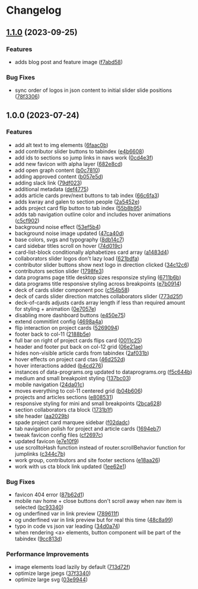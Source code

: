 # Changelog

## [1.1.0](https://github.com/data-preservation-programs/data-programs-website/compare/v1.0.0...v1.1.0) (2023-09-25)


### Features

* adds blog post and feature image ([f7abd58](https://github.com/data-preservation-programs/data-programs-website/commit/f7abd585898d185e26b81559019c904caab3c957))


### Bug Fixes

* sync order of logos in json content to initial slider slide positions ([78f3306](https://github.com/data-preservation-programs/data-programs-website/commit/78f330627f5e168580383dac72415a1a5e99e0bf))

## 1.0.0 (2023-07-24)


### Features

* add alt text to img elements ([6faac0b](https://github.com/data-preservation-programs/data-programs-website/commit/6faac0b72f854cbdf6220d81c34598c57dc10d51))
* add contributor slider buttons to tabindex ([e4b6608](https://github.com/data-preservation-programs/data-programs-website/commit/e4b6608b837065bfbef4fa75cf8ba59b04adadda))
* add ids to sections so jump links in navs work ([0cd4e3f](https://github.com/data-preservation-programs/data-programs-website/commit/0cd4e3f7881a1dd866df6a83fe993ae86a7ed34c))
* add new favicon with alpha layer ([682e8cd](https://github.com/data-preservation-programs/data-programs-website/commit/682e8cd0033f5dcfe646a3a8b57924736b5ff37a))
* add open graph content ([b0c7810](https://github.com/data-preservation-programs/data-programs-website/commit/b0c781036548e2fd28d799946410de66c03e9e54))
* adding approved content ([b057e5d](https://github.com/data-preservation-programs/data-programs-website/commit/b057e5dc4f5ec562e0e75c32f1bc3f6b67085d75))
* adding slack link ([79df023](https://github.com/data-preservation-programs/data-programs-website/commit/79df02335457111da5fb055e7670f6843ff53ad2))
* additional metadata ([def4775](https://github.com/data-preservation-programs/data-programs-website/commit/def4775718a128175a3f97f6bf1975d02fa71513))
* adds article cards prev/next buttons to tab index ([66c6fa3](https://github.com/data-preservation-programs/data-programs-website/commit/66c6fa3f2a81b4c45775a48c99ed4d080ad9394b))
* adds kwray and galen to section people ([2a5452e](https://github.com/data-preservation-programs/data-programs-website/commit/2a5452ef44661f8c999f8be5feb35da1c6102fac))
* adds project card flip button to tab index ([55b8b95](https://github.com/data-preservation-programs/data-programs-website/commit/55b8b9537d1962dbbe0cba2088d4f7772aec612a))
* adds tab navigation outline color and includes hover animations ([c5cf902](https://github.com/data-preservation-programs/data-programs-website/commit/c5cf9024eb8ce2df27b6420337e7610e0cf606ee))
* background noise effect ([53ef5b4](https://github.com/data-preservation-programs/data-programs-website/commit/53ef5b4f08452369bfdae0b72dafa115aa90dcb9))
* background noise image updated ([47ca40d](https://github.com/data-preservation-programs/data-programs-website/commit/47ca40dcdf6531be43a212d47fbd8827967a6174))
* base colors, svgs and typography ([8db14c7](https://github.com/data-preservation-programs/data-programs-website/commit/8db14c7edd8cff90517884aa6ac401ec1b9bffad))
* card sidebar titles scroll on hover ([74d019c](https://github.com/data-preservation-programs/data-programs-website/commit/74d019c5b802b9d6eb85c917b05ba8c275cc8e54))
* card-list-block conditionally alphabetizes card array ([a1483d4](https://github.com/data-preservation-programs/data-programs-website/commit/a1483d4e8039e1fd76ac107f7a7bb817fe8e94f2))
* collaborators slider logos don't lazy load ([621bdfa](https://github.com/data-preservation-programs/data-programs-website/commit/621bdfa1d55f03fd2b6381c6ead8b132be644159))
* contributor slider buttons show next logo in direction clicked ([34c12c6](https://github.com/data-preservation-programs/data-programs-website/commit/34c12c655453833649f06dc5198f86f7359378ed))
* contributors section slider ([1798fe3](https://github.com/data-preservation-programs/data-programs-website/commit/1798fe366f490d2c033dd671c974e64529cd7319))
* data programs page title desktop sizes responsize styling ([6711b6b](https://github.com/data-preservation-programs/data-programs-website/commit/6711b6bda62546d64d8434a288259843477e185a))
* data programs title responsive styling across breakpoints ([e7b0914](https://github.com/data-preservation-programs/data-programs-website/commit/e7b091445cb18441fb2d28c038b52845e700e50d))
* deck of cards slider component poc ([c154b58](https://github.com/data-preservation-programs/data-programs-website/commit/c154b58c3ffe0e33320caa6039f96a290516639f))
* deck of cards slider direction matches collaborators slider ([773d25f](https://github.com/data-preservation-programs/data-programs-website/commit/773d25fa7a35d154108e76e34097298152a1c3f7))
* deck-of-cards adjusts cards array length if less than required amount for styling + animation ([0e7057e](https://github.com/data-preservation-programs/data-programs-website/commit/0e7057e632854d1557c535516d31fa3550cf8f0e))
* disabling more dashboard buttons ([e450e75](https://github.com/data-preservation-programs/data-programs-website/commit/e450e75b6293ce174ae7acbe7c589a2dd3334cf0))
* extend commitlint config ([4698a4a](https://github.com/data-preservation-programs/data-programs-website/commit/4698a4a474f8bedb1a10bd91e4b59604c4c089e7))
* flip interaction on project cards ([5269094](https://github.com/data-preservation-programs/data-programs-website/commit/526909438142ccb1ca62d962d4973c6af25d56b1))
* footer back to col-11 ([2188b5e](https://github.com/data-preservation-programs/data-programs-website/commit/2188b5e8b1d5200c8d5020cda44f9c09689f9b20))
* full bar on right of project cards flips card ([0011c25](https://github.com/data-preservation-programs/data-programs-website/commit/0011c2531a9fa6175f7d25eb5ea8fae899f10440))
* header and footer put back on col-12 grid ([06e21ae](https://github.com/data-preservation-programs/data-programs-website/commit/06e21ae763f97acc08fc36a7160b7b77398e14b9))
* hides non-visible article cards from tabindex ([2af031b](https://github.com/data-preservation-programs/data-programs-website/commit/2af031bc98b13ec055844b7cb7bbabd7b1f5e352))
* hover effects on project card ctas ([46d252d](https://github.com/data-preservation-programs/data-programs-website/commit/46d252d8fa94bd862caeca979b11906a3d0e347a))
* hover interactions added ([b4cd276](https://github.com/data-preservation-programs/data-programs-website/commit/b4cd276d6cdbb9a8bd5b6662410f6c04f8ec4159))
* instances of data-programs.org updated to dataprograms.org ([f5c644b](https://github.com/data-preservation-programs/data-programs-website/commit/f5c644b6e730db7967ba131190e51eee9d1ec942))
* medium and small breakpoint styling ([137bc03](https://github.com/data-preservation-programs/data-programs-website/commit/137bc0359ab810d71f8c7e0d84103c48ceed234a))
* mobile navigation ([24da01c](https://github.com/data-preservation-programs/data-programs-website/commit/24da01c18732d770ace59320e9517128dcb63ed3))
* moves everything to col-11 centered grid ([b04b606](https://github.com/data-preservation-programs/data-programs-website/commit/b04b606abbbfad21b3bd5b5c4cc6d1d66413b527))
* projects and articles sections ([e808531](https://github.com/data-preservation-programs/data-programs-website/commit/e8085319dc653cbab2d158b58f52447db61bb3be))
* responsive styling for mini and small breakpoints ([2bca628](https://github.com/data-preservation-programs/data-programs-website/commit/2bca628266d38a2fb851d3d3206022dad22d9ce3))
* section collaborators cta block ([1731b1f](https://github.com/data-preservation-programs/data-programs-website/commit/1731b1f957ac64e7c185446e37e48ef5b428268e))
* site header ([aa2029b](https://github.com/data-preservation-programs/data-programs-website/commit/aa2029b804c81232c37f943b0ca7ba679cb80fb0))
* spade project card marquee sidebar ([f02dadc](https://github.com/data-preservation-programs/data-programs-website/commit/f02dadc5f81806e34bff6d0eb525be8d0d033b73))
* tab navigation polish for project and article cards ([1694eb7](https://github.com/data-preservation-programs/data-programs-website/commit/1694eb7faa4cb2c89b65df49376b7023939e3579))
* tweak favicon config files ([cf2697c](https://github.com/data-preservation-programs/data-programs-website/commit/cf2697cc6fd517f302778d1ede481fcd76d3a63e))
* updated favicon ([e7e10f9](https://github.com/data-preservation-programs/data-programs-website/commit/e7e10f9aa0875d71bfc71d868835a4d8cab1fb93))
* use scrolltoHash function instead of router.scrollBehavior function for jumplinks ([c344c7b](https://github.com/data-preservation-programs/data-programs-website/commit/c344c7b4ae9c5c676f7eede22df7c2b4f1984deb))
* work group, contributors and site footer sections ([e18aa26](https://github.com/data-preservation-programs/data-programs-website/commit/e18aa26c797cb5775a67249bd3f476283af91d0a))
* work with us cta block link updated ([1ee62e1](https://github.com/data-preservation-programs/data-programs-website/commit/1ee62e1ef7044766859e7d034677a89023d6827f))


### Bug Fixes

* favicon 404 error ([87b62d1](https://github.com/data-preservation-programs/data-programs-website/commit/87b62d1660425a637c1156a9a2fca7a2aaa1738c))
* mobile nav home + close buttons don't scroll away when nav item is selected ([bc93340](https://github.com/data-preservation-programs/data-programs-website/commit/bc9334043e00b8246b095a219f779f4364a67250))
* og underfined var in link preview ([789611f](https://github.com/data-preservation-programs/data-programs-website/commit/789611f9b4913db239013b4724debdc8b86ebf20))
* og underfined var in link preview but for real this time ([48c8a99](https://github.com/data-preservation-programs/data-programs-website/commit/48c8a99be50ecb82ced4e3be2f107fd45eeaf804))
* typo in code vs json var leading ([34d0a74](https://github.com/data-preservation-programs/data-programs-website/commit/34d0a746914b8a4cc90ec79a3dc45a2eccfa0065))
* when rendering &lt;a&gt; elements, button component will be part of the tabindex ([9cc813d](https://github.com/data-preservation-programs/data-programs-website/commit/9cc813d16de35f9b5c982464c1b304581c49888d))


### Performance Improvements

* image elements load lazily by default ([713d72f](https://github.com/data-preservation-programs/data-programs-website/commit/713d72f5173b01ba2deb7134afaf2623187a3549))
* optimize large jpegs ([37f3340](https://github.com/data-preservation-programs/data-programs-website/commit/37f33408c0db65d95aa5be6b3bc5ade1efcecaa0))
* optimize large svg ([03e9944](https://github.com/data-preservation-programs/data-programs-website/commit/03e994467ae57cfd2eea6f90fd9503ebb00ab8d8))
